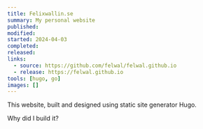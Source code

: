 ```yaml
---
title: Felixwallin.se
summary: My personal website
published:
modified:
started: 2024-04-03
completed:
released:
links:
  - source: https://github.com/felwal/felwal.github.io
  - release: https://felwal.github.io
tools: [hugo, go]
images: []
---
```


This website, built and designed using static site generator Hugo.

Why did I build it?

